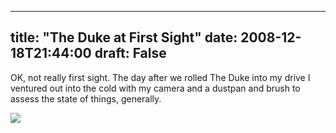 
---
title: "The Duke at First Sight"
date: 2008-12-18T21:44:00
draft: False
---

OK, not really first sight.  The day after we rolled The Duke into my drive I ventured out into the cold with my camera and a dustpan and brush to assess the state of things, generally.

[<img src="http://1.bp.blogspot.com/_62oTnOHwOSo/SUrRy2-xb2I/AAAAAAAAAC8/hDihhb08et8/s200/IMG_4361.JPG"/>](http://1.bp.blogspot.com/_62oTnOHwOSo/SUrRy2-xb2I/AAAAAAAAAC8/hDihhb08et8/s1600-h/IMG_4361.JPG)